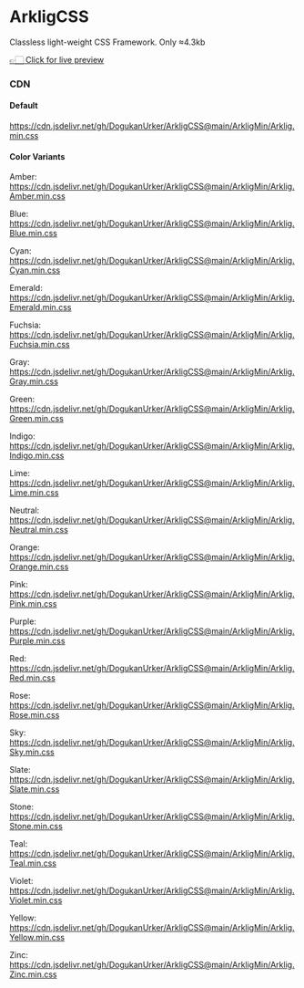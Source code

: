 # ArkligCSS

Classless light-weight CSS Framework. Only ≈4.3kb

[👉🏻 Click for live preview](https://arkligcss-0590043e3b25.herokuapp.com/)

### CDN

#### Default

https://cdn.jsdelivr.net/gh/DogukanUrker/ArkligCSS@main/ArkligMin/Arklig.min.css

#### Color Variants

Amber: https://cdn.jsdelivr.net/gh/DogukanUrker/ArkligCSS@main/ArkligMin/Arklig.Amber.min.css

Blue: https://cdn.jsdelivr.net/gh/DogukanUrker/ArkligCSS@main/ArkligMin/Arklig.Blue.min.css

Cyan: https://cdn.jsdelivr.net/gh/DogukanUrker/ArkligCSS@main/ArkligMin/Arklig.Cyan.min.css

Emerald: https://cdn.jsdelivr.net/gh/DogukanUrker/ArkligCSS@main/ArkligMin/Arklig.Emerald.min.css

Fuchsia: https://cdn.jsdelivr.net/gh/DogukanUrker/ArkligCSS@main/ArkligMin/Arklig.Fuchsia.min.css

Gray: https://cdn.jsdelivr.net/gh/DogukanUrker/ArkligCSS@main/ArkligMin/Arklig.Gray.min.css

Green: https://cdn.jsdelivr.net/gh/DogukanUrker/ArkligCSS@main/ArkligMin/Arklig.Green.min.css

Indigo: https://cdn.jsdelivr.net/gh/DogukanUrker/ArkligCSS@main/ArkligMin/Arklig.Indigo.min.css

Lime: https://cdn.jsdelivr.net/gh/DogukanUrker/ArkligCSS@main/ArkligMin/Arklig.Lime.min.css

Neutral: https://cdn.jsdelivr.net/gh/DogukanUrker/ArkligCSS@main/ArkligMin/Arklig.Neutral.min.css

Orange: https://cdn.jsdelivr.net/gh/DogukanUrker/ArkligCSS@main/ArkligMin/Arklig.Orange.min.css

Pink: https://cdn.jsdelivr.net/gh/DogukanUrker/ArkligCSS@main/ArkligMin/Arklig.Pink.min.css

Purple: https://cdn.jsdelivr.net/gh/DogukanUrker/ArkligCSS@main/ArkligMin/Arklig.Purple.min.css

Red: https://cdn.jsdelivr.net/gh/DogukanUrker/ArkligCSS@main/ArkligMin/Arklig.Red.min.css

Rose: https://cdn.jsdelivr.net/gh/DogukanUrker/ArkligCSS@main/ArkligMin/Arklig.Rose.min.css

Sky: https://cdn.jsdelivr.net/gh/DogukanUrker/ArkligCSS@main/ArkligMin/Arklig.Sky.min.css

Slate: https://cdn.jsdelivr.net/gh/DogukanUrker/ArkligCSS@main/ArkligMin/Arklig.Slate.min.css

Stone: https://cdn.jsdelivr.net/gh/DogukanUrker/ArkligCSS@main/ArkligMin/Arklig.Stone.min.css

Teal: https://cdn.jsdelivr.net/gh/DogukanUrker/ArkligCSS@main/ArkligMin/Arklig.Teal.min.css

Violet: https://cdn.jsdelivr.net/gh/DogukanUrker/ArkligCSS@main/ArkligMin/Arklig.Violet.min.css

Yellow: https://cdn.jsdelivr.net/gh/DogukanUrker/ArkligCSS@main/ArkligMin/Arklig.Yellow.min.css

Zinc: https://cdn.jsdelivr.net/gh/DogukanUrker/ArkligCSS@main/ArkligMin/Arklig.Zinc.min.css
